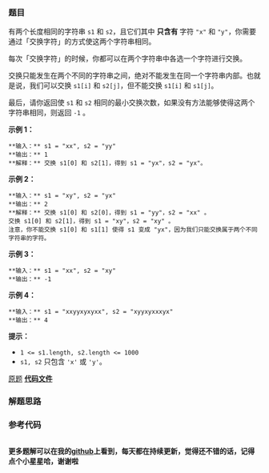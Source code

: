 ### 题目
有两个长度相同的字符串 `s1` 和 `s2`，且它们其中  **只含有**  字符 `"x"` 和
`"y"`，你需要通过「交换字符」的方式使这两个字符串相同。

每次「交换字符」的时候，你都可以在两个字符串中各选一个字符进行交换。

交换只能发生在两个不同的字符串之间，绝对不能发生在同一个字符串内部。也就是说，我们可以交换 `s1[i]` 和 `s2[j]`，但不能交换 `s1[i]`
和 `s1[j]`。

最后，请你返回使 `s1` 和 `s2` 相同的最小交换次数，如果没有方法能够使得这两个字符串相同，则返回 `-1` 。



**示例 1：**

    
    
    **输入：** s1 = "xx", s2 = "yy"
    **输出：** 1
    **解释：** 交换 s1[0] 和 s2[1]，得到 s1 = "yx"，s2 = "yx"。

**示例 2：**

    
    
    **输入：** s1 = "xy", s2 = "yx"
    **输出：** 2
    **解释：** 交换 s1[0] 和 s2[0]，得到 s1 = "yy"，s2 = "xx" 。
    交换 s1[0] 和 s2[1]，得到 s1 = "xy"，s2 = "xy" 。
    注意，你不能交换 s1[0] 和 s1[1] 使得 s1 变成 "yx"，因为我们只能交换属于两个不同字符串的字符。

**示例 3：**

    
    
    **输入：** s1 = "xx", s2 = "xy"
    **输出：** -1
    

**示例 4：**

    
    
    **输入：** s1 = "xxyyxyxyxx", s2 = "xyyxyxxxyx"
    **输出：** 4
    



**提示：**

  * `1 <= s1.length, s2.length <= 1000`
  * `s1, s2` 只包含 `'x'` 或 `'y'`。

[原题](https://leetcode-cn.com/problems/minimum-swaps-to-make-strings-equal/)    **[代码文件]()**


### 解题思路




### 参考代码

```go


```




**更多题解可以在我的[github](https://github.com/LZH139/leetcode_Go)上看到，每天都在持续更新，觉得还不错的话，记得点个小星星哈，谢谢啦**
